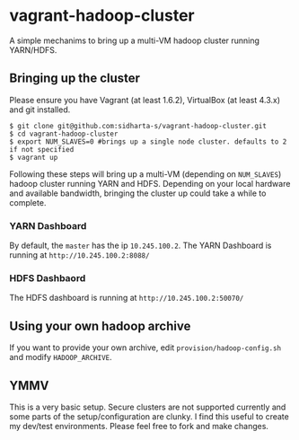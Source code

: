# vagrant-hadoop-cluster 
A simple mechanims to bring up a multi-VM hadoop cluster running YARN/HDFS.

## Bringing up the cluster

Please ensure you have Vagrant (at least 1.6.2), VirtualBox (at least 4.3.x) and git installed. 

```
$ git clone git@github.com:sidharta-s/vagrant-hadoop-cluster.git 
$ cd vagrant-hadoop-cluster 
$ export NUM_SLAVES=0 #brings up a single node cluster. defaults to 2 if not specified 
$ vagrant up 
```
Following these steps will bring up a multi-VM (depending on `NUM_SLAVES`) hadoop cluster running YARN and HDFS. Depending on your local hardware and available bandwidth, bringing the cluster up could take a while to complete.

### YARN Dashboard 
By default, the `master` has the ip `10.245.100.2`. The YARN Dashboard is running at `http://10.245.100.2:8088/`

### HDFS Dashbaord
The HDFS dashboard is running at `http://10.245.100.2:50070/`

## Using your own hadoop archive
If you want to provide your own archive, edit `provision/hadoop-config.sh` and modify `HADOOP_ARCHIVE`. 

## YMMV
This is a very basic setup. Secure clusters are not supported currently and some parts of the setup/configuration are clunky. I find this useful to create my dev/test environments. Please feel free to fork and make changes.
